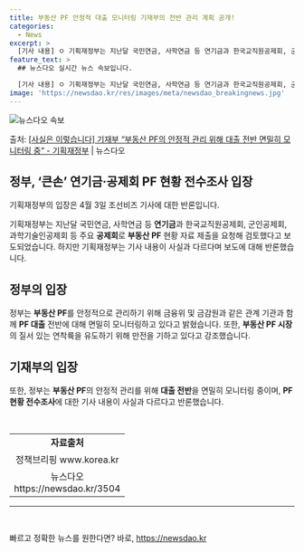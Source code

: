 ```yaml
---
title: 부동산 PF 안정적 대출 모니터링 기재부의 전반 관리 계획 공개!
categories:
  - News
excerpt: >
  [기사 내용] ㅇ 기획재정부는 지난달 국민연금, 사학연금 등 연기금과 한국교직원공제회, 군인공제회, 과학기술…
feature_text: >
  ## 뉴스다오 실시간 뉴스 속보입니다.

  [기사 내용] ㅇ 기획재정부는 지난달 국민연금, 사학연금 등 연기금과 한국교직원공제회, 군인공제회, 과학기술…
image: 'https://newsdao.kr/res/images/meta/newsdao_breakingnews.jpg'
---
```


![뉴스다오 속보](https://newsdao.kr/res/images/meta/newsdao_breakingnews.jpg)

<p>출처: <a href="https://newsdao.kr/3504" rel="dofollow">[사실은 이렇습니다] 기재부 “부동산 PF의 안정적 관리 위해 대출 전반 면밀히 모니터링 중” - 기획재정부</a> | 뉴스다오</p>

<h2 data-ke-size="size26">정부, ‘큰손’ 연기금·공제회 PF 현황 전수조사 입장</h2>
기획재정부의 입장은 4월 3일 조선비즈 기사에 대한 반론입니다.

<p data-ke-size="size16">기획재정부는 지난달 국민연금, 사학연금 등 <b>연기금</b>과 한국교직원공제회, 군인공제회, 과학기술인공제회 등 주요 <b>공제회</b>로 <b>부동산 PF</b> 현황 자료 제출을 요청해 검토했다고 보도되었습니다. 하지만 기획재정부는 기사 내용이 사실과 다르다며 보도에 대해 반론했습니다.</p>

<h2 data-ke-size="size26">정부의 입장</h2>
<p data-ke-size="size16">정부는 <b>부동산 PF</b>를 안정적으로 관리하기 위해 금융위 및 금감원과 같은 관계 기관과 함께 <b>PF 대출</b> 전반에 대해 면밀히 모니터링하고 있다고 밝혔습니다. 또한, <b>부동산 PF 시장</b>의 질서 있는 연착륙을 유도하기 위해 만전을 기하고 있다고 강조했습니다.</p>

<h2 data-ke-size="size26">기재부의 입장</h2>
<p data-ke-size="size16">또한, 정부는 <b>부동산 PF</b>의 안정적 관리를 위해 <b>대출 전반</b>을 면밀히 모니터링 중이며, <b>PF 현황 전수조사</b>에 대한 기사 내용이 사실과 다르다고 반론했습니다.</p>

<p data-ke-size="size16">&nbsp;</p>
<table>
  <tbody>
    <tr>
      <td style="text-align: center; height: 17px;"><b>자료출처</b></td>
    </tr>
    <tr>
      <td style="text-align: center; height: 17px;">정책브리핑 www.korea.kr</td>
    </tr>
    <tr>
      <td style="text-align: center; height: 17px;">뉴스다오<br>https://newsdao.kr/3504</td>
    </tr>
  </tbody>
</table>
<hr>
<p data-ke-size="size16">&nbsp;</p> 

빠르고 정확한 뉴스를 원한다면? 바로, <a href="https://newsdao.kr" rel="dofollow">https://newsdao.kr</a>


